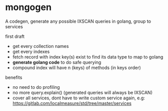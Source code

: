 # mongogen

A codegen, generate any possible IXSCAN queries in golang, group to services

first draft

* get every collection names
* get every indexes
* fetch record with index key(s) exist to find its data type to map to golang
* **generate golang code** to do safe querying
* compound index will have n (keys) of methods (in keys order)

benefits

* no need to do profiling
* no more query.explain() (generated queries will always be IXSCAN)
* cover all services, dont have to write custom service again, e.g: https://gitlab.com/localmeasure/std/tree/master/services